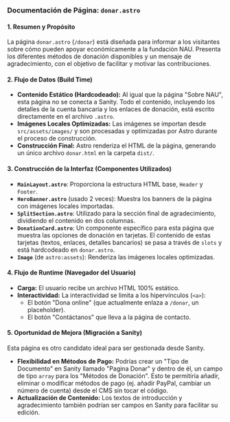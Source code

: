 ### Documentación de Página: `donar.astro`

#### 1. Resumen y Propósito

La página `donar.astro` (`/donar`) está diseñada para informar a los visitantes sobre cómo pueden apoyar económicamente a la fundación NAU. Presenta los diferentes métodos de donación disponibles y un mensaje de agradecimiento, con el objetivo de facilitar y motivar las contribuciones.

#### 2. Flujo de Datos (Build Time)

*   **Contenido Estático (Hardcodeado):** Al igual que la página "Sobre NAU", esta página no se conecta a Sanity. Todo el contenido, incluyendo los detalles de la cuenta bancaria y los enlaces de donación, está escrito directamente en el archivo `.astro`.
*   **Imágenes Locales Optimizadas:** Las imágenes se importan desde `src/assets/images/` y son procesadas y optimizadas por Astro durante el proceso de construcción.
*   **Construcción Final:** Astro renderiza el HTML de la página, generando un único archivo `donar.html` en la carpeta `dist/`.

#### 3. Construcción de la Interfaz (Componentes Utilizados)

*   **`MainLayout.astro`**: Proporciona la estructura HTML base, `Header` y `Footer`.
*   **`HeroBanner.astro`** (usado 2 veces): Muestra los banners de la página con imágenes locales importadas.
*   **`SplitSection.astro`**: Utilizado para la sección final de agradecimiento, dividiendo el contenido en dos columnas.
*   **`DonationCard.astro`**: Un componente específico para esta página que muestra las opciones de donación en tarjetas. El contenido de estas tarjetas (textos, enlaces, detalles bancarios) se pasa a través de `slots` y está hardcodeado en `donar.astro`.
*   **`Image`** (de `astro:assets`): Renderiza las imágenes locales optimizadas.

#### 4. Flujo de Runtime (Navegador del Usuario)

*   **Carga:** El usuario recibe un archivo HTML 100% estático.
*   **Interactividad:** La interactividad se limita a los hipervínculos (`<a>`):
    *   El botón "Dona online" (que actualmente enlaza a `/donar`, un placeholder).
    *   El botón "Contáctanos" que lleva a la página de contacto.

#### 5. Oportunidad de Mejora (Migración a Sanity)

Esta página es otro candidato ideal para ser gestionada desde Sanity.
*   **Flexibilidad en Métodos de Pago:** Podrías crear un "Tipo de Documento" en Sanity llamado "Pagina Donar" y dentro de él, un campo de tipo `array` para los "Métodos de Donación". Esto te permitiría añadir, eliminar o modificar métodos de pago (ej. añadir PayPal, cambiar un número de cuenta) desde el CMS sin tocar el código.
*   **Actualización de Contenido:** Los textos de introducción y agradecimiento también podrían ser campos en Sanity para facilitar su edición.
